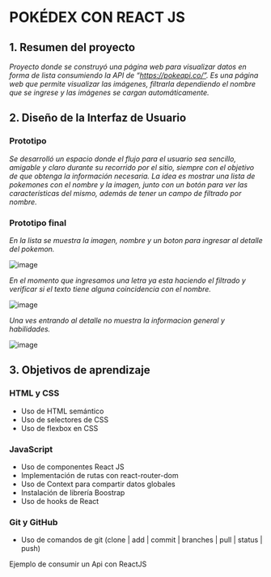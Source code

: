 # POKÉDEX CON REACT JS

## 1. Resumen del proyecto

*Proyecto donde se construyó una página web para visualizar datos en forma de lista consumiendo la API de “https://pokeapi.co/”.
Es una página web que permite visualizar las imágenes, filtrarla dependiendo el nombre que se ingrese y las imágenes se cargan automáticamente.*

## 2. Diseño de la Interfaz de Usuario

### Prototipo
*Se desarrolló un espacio donde el flujo para el usuario sea sencillo, amigable y claro durante su recorrido por el sitio, siempre con el objetivo de que obtenga la información necesaria. La idea es mostrar una lista de pokemones con el nombre y la imagen, junto con un botón para ver las características del mismo, además de tener un campo de filtrado por nombre.*

### Prototipo final

*En la lista se muestra la imagen, nombre y un boton para ingresar al detalle del pokemon.*

![image](https://user-images.githubusercontent.com/38709814/168381165-74137209-776f-4aa2-8b1f-1fefceee8464.png)


*En el momento que ingresamos una letra ya esta haciendo el filtrado y verificar si el texto tiene alguna coincidencia con el nombre.*

![image](https://user-images.githubusercontent.com/38709814/168381185-08cce8e9-7427-434c-b6a1-05eff5d85652.png)

*Una ves entrando al detalle no muestra la informacion general y habilidades.*

![image](https://user-images.githubusercontent.com/38709814/168381221-0b51354d-58a8-4d39-9241-3cf58d22e27e.png)


## 3. Objetivos de aprendizaje

### HTML y CSS

- Uso de HTML semántico
- Uso de selectores de CSS
- Uso de flexbox en CSS

### JavaScript

- Uso de componentes React JS
- Implementación de rutas con react-router-dom
- Uso de Context para compartir datos globales
- Instalación de librería Boostrap
- Uso de hooks de React

### Git y GitHub
- Uso de comandos de git (clone | add | commit | branches | pull | status | push)

Ejemplo de consumir un Api con ReactJS
